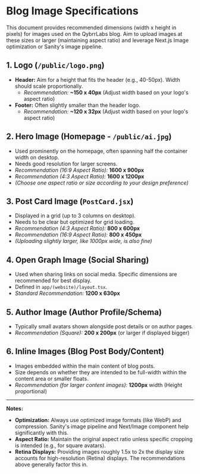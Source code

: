 # Blog Image Specifications

This document provides recommended dimensions (width x height in pixels) for images used on the QybrrLabs blog. Aim to upload images at these sizes or larger (maintaining aspect ratio) and leverage Next.js Image optimization or Sanity's image pipeline.

## 1. Logo (`/public/logo.png`)

-   **Header:** Aim for a height that fits the header (e.g., 40-50px). Width should scale proportionally.
    -   *Recommendation:* **~150 x 40px** (Adjust width based on your logo's aspect ratio)
-   **Footer:** Often slightly smaller than the header logo.
    -   *Recommendation:* **~120 x 32px** (Adjust width based on your logo's aspect ratio)

## 2. Hero Image (Homepage - `/public/ai.jpg`)

-   Used prominently on the homepage, often spanning half the container width on desktop.
-   Needs good resolution for larger screens.
-   *Recommendation (16:9 Aspect Ratio):* **1600 x 900px**
-   *Recommendation (4:3 Aspect Ratio):* **1600 x 1200px**
-   *(Choose one aspect ratio or size according to your design preference)*

## 3. Post Card Image (`PostCard.jsx`)

-   Displayed in a grid (up to 3 columns on desktop).
-   Needs to be clear but optimized for grid loading.
-   *Recommendation (4:3 Aspect Ratio):* **800 x 600px**
-   *Recommendation (16:9 Aspect Ratio):* **800 x 450px**
-   *(Uploading slightly larger, like 1000px wide, is also fine)*

## 4. Open Graph Image (Social Sharing)

-   Used when sharing links on social media. Specific dimensions are recommended for best display.
-   Defined in `app/(website)/layout.tsx`.
-   *Standard Recommendation:* **1200 x 630px**

## 5. Author Image (Author Profile/Schema)

-   Typically small avatars shown alongside post details or on author pages.
-   *Recommendation (Square):* **200 x 200px** (or larger if displayed bigger)

## 6. Inline Images (Blog Post Body/Content)

-   Images embedded within the main content of blog posts.
-   Size depends on whether they are intended to be full-width within the content area or smaller floats.
-   *Recommendation (for larger content images):* **1200px** width (Height proportional)

---

**Notes:**

*   **Optimization:** Always use optimized image formats (like WebP) and compression. Sanity's image pipeline and Next/Image component help significantly with this.
*   **Aspect Ratio:** Maintain the original aspect ratio unless specific cropping is intended (e.g., for square avatars).
*   **Retina Displays:** Providing images roughly 1.5x to 2x the display size accounts for high-resolution (Retina) displays. The recommendations above generally factor this in. 